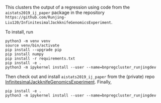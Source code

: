 This clusters the output of a regression using code from the
``aistats2019_ij_paper`` package in the repository
``https://github.com/Runjing-Liu120/InfinitesimalJackknifeGenomicsExperiment``.

To install, run

~~~
python3 -m venv venv
source venv/bin/activate
pip install --upgrade pip
pip install numpy
pip install -r requirements.txt
pip install -e .
python3 -m ipykernel install --user --name=bnpregcluster_runjingdev
~~~

Then check out and install ``aistats2019_ij_paper`` from the (private) repo
[InfinitesimalJackknifeGenomicsExperiment](https://github.com/Runjing-Liu120/InfinitesimalJackknifeGenomicsExperiment).  Finally,

~~~
pip install -e .
python3 -m ipykernel install --user --name=bnpregcluster_runjingdev
~~~
